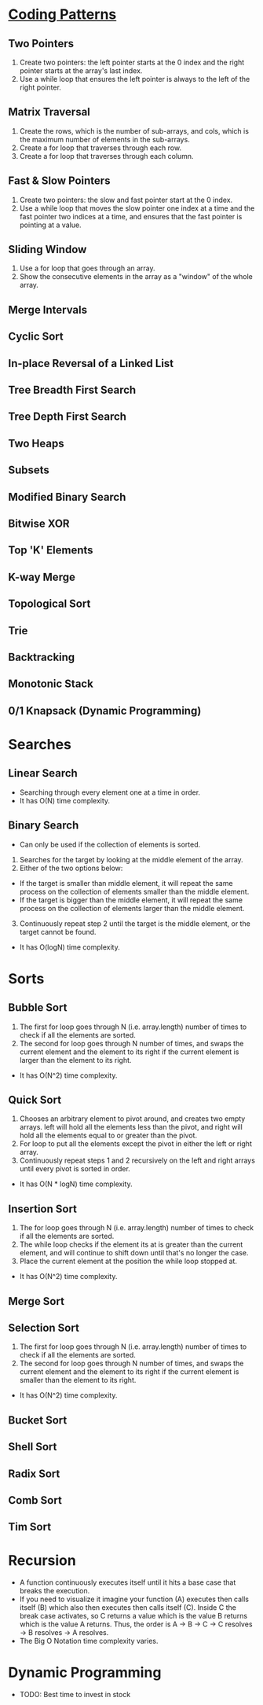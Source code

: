 # [Coding Patterns](https://www.linkedin.com/feed/update/urn:li:activity:7130183190857613312/)

## Two Pointers

1. Create two pointers: the left pointer starts at the 0 index and the right pointer starts at the array's last index.
2. Use a while loop that ensures the left pointer is always to the left of the right pointer.

## Matrix Traversal

1. Create the rows, which is the number of sub-arrays, and cols, which is the maximum number of elements in the sub-arrays.
2. Create a for loop that traverses through each row.
3. Create a for loop that traverses through each column.

## Fast & Slow Pointers

1. Create two pointers: the slow and fast pointer start at the 0 index.
2. Use a while loop that moves the slow pointer one index at a time and the fast pointer two indices at a time, and ensures that the fast pointer is pointing at a value.

## Sliding Window

1. Use a for loop that goes through an array.
2. Show the consecutive elements in the array as a "window" of the whole array.

## Merge Intervals

## Cyclic Sort

## In-place Reversal of a Linked List

## Tree Breadth First Search

## Tree Depth First Search

## Two Heaps

## Subsets

## Modified Binary Search

## Bitwise XOR

## Top 'K' Elements

## K-way Merge

## Topological Sort

## Trie

## Backtracking

## Monotonic Stack

## 0/1 Knapsack (Dynamic Programming)

# Searches

## Linear Search

- Searching through every element one at a time in order.
- It has O(N) time complexity.

## Binary Search

- Can only be used if the collection of elements is sorted.

1. Searches for the target by looking at the middle element of the array.
2. Either of the two options below:

- If the target is smaller than middle element, it will repeat the same process on the collection of elements smaller than the middle element.
- If the target is bigger than the middle element, it will repeat the same process on the collection of elements larger than the middle element.

3. Continuously repeat step 2 until the target is the middle element, or the target cannot be found.

- It has O(logN) time complexity.

# Sorts

## Bubble Sort

1. The first for loop goes through N (i.e. array.length) number of times to check if all the elements are sorted.
2. The second for loop goes through N number of times, and swaps the current element and the element to its right if the current element is larger than the element to its right.

- It has O(N^2) time complexity.

## Quick Sort

1. Chooses an arbitrary element to pivot around, and creates two empty arrays. left will hold all the elements less than the pivot, and right will hold all the elements equal to or greater than the pivot.
2. For loop to put all the elements except the pivot in either the left or right array.
3. Continuously repeat steps 1 and 2 recursively on the left and right arrays until every pivot is sorted in order.

- It has O(N \* logN) time complexity.

## Insertion Sort

1. The for loop goes through N (i.e. array.length) number of times to check if all the elements are sorted.
2. The while loop checks if the element its at is greater than the current element, and will continue to shift down until that's no longer the case.
3. Place the current element at the position the while loop stopped at.

- It has O(N^2) time complexity.

## Merge Sort

## Selection Sort

1. The first for loop goes through N (i.e. array.length) number of times to check if all the elements are sorted.
2. The second for loop goes through N number of times, and swaps the current element and the element to its right if the current element is smaller than the element to its right.

- It has O(N^2) time complexity.

## Bucket Sort

## Shell Sort

## Radix Sort

## Comb Sort

## Tim Sort

# Recursion

- A function continuously executes itself until it hits a base case that breaks the execution.
- If you need to visualize it imagine your function (A) executes then calls itself (B) which also then executes then calls itself (C). Inside C the break case activates, so C returns a value which is the value B returns which is the value A returns. Thus, the order is A -> B -> C -> C resolves -> B resolves -> A resolves.
- The Big O Notation time complexity varies.

# Dynamic Programming

- TODO: Best time to invest in stock
